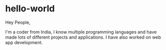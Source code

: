 # hello-world

Hey People,

I'm a coder from India, I know multiple programming languages and have made lots of different projects and applications. I have also worked on web app development.
